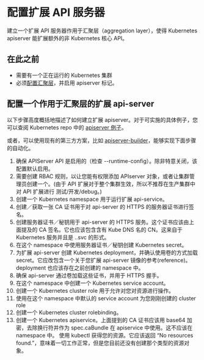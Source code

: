 # 配置扩展 API 服务器
建立一个扩展 API 服务器作用于汇聚层（aggregation layer），使得 Kubernetes apiserver 能扩展额外的非 Kubernetes 核心 API。

## 在此之前
- 需要有一个正在运行的 Kubernetes 集群
- 必须[配置汇聚层](https://k8smeetup.github.io/docs/tasks/access-kubernetes-api/configure-aggregation-layer/)，并启用 apiserver 标记。

## 配置一个作用于汇聚层的扩展 api-server
以下步骤高度概括地描述了如何建立扩展 apiserver。对于可实施的具体例子，您可以查阅 Kubernetes repo 中的 [apiserver 例子](https://github.com/kubernetes/sample-apiserver/blob/master/README.md)。

或者，可以使用现有的第三方方案，比如 [apiserver-builder](https://github.com/kubernetes/sample-apiserver/blob/master/README.md)，能够实现下面步骤的自动化。

1. 确保 APIServer API 是启用的（检查 --runtime-config）。除非特意关闭，该配置默认启用。
2. 需要创建 RBAC 规则，以让您能有权限添加 APIserver 对象，或者让集群管理员创建一个。(由于 API 扩展对于整个集群生效，所以不推荐在生产集群中对 API 扩展进行 测试/开发/debug。)
3. 创建一个 Kubernetes namespace 用于运行扩展 api-service。
4. 创建／获取一张 CA 证书用于对 api-server 的 HTTPS 的服务器证书进行签名。
5. 创建服务器证书／秘钥用于 api-server 的 HTTPS 服务。这个证书应该由上面提及的 CA 签名。它也应该包含含有 Kube DNS 名的 CN。这来自于 Kubernetes 服务并且是 ..svc 的形式。
6. 在这个 namespace 中使用服务器证书／秘钥创建 Kubernetes secret。
7. 为扩展 api-server 创建 Kubernetes deployment，并确认使用卷的方式加载 secret。它应改包含一个关于您扩展 api-server 镜像的参考(reference)。deployment 也应该存在之前创建的 namespace 中。
8. 确保 api-server 通过卷加载这些证书，并用于 HTTPS 握手。
9. 在这个 namespace 中创建一个 Kubernetes service account。
10. 创建一个 Kubernetes cluster role 用于允许对您对资源进行操作。
11. 使用在这个 namespace 中默认的 service account 为您刚刚创建的 cluster role
12. 创建一个 Kubernetes cluster rolebinding。
13. 创建一个 Kubernetes apiservice。上面提到的 CA 证书应该用 base64 加密，去除换行符并作为 spec.caBundle 在 apiservice 中使用。这不应该在 namespace 中。
使用 kubectl 获得您的资源。它应该返回 “No resources found.”，意味着一切工作正常，但是您目前还没有创建那个类型的资源对象。
